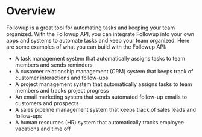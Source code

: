 # Overview

Followup is a great tool for automating tasks and keeping your team organized.
With the Followup API, you can integrate Followup into your own apps and
systems to automate tasks and keep your team organized. Here are some examples
of what you can build with the Followup API:

- A task management system that automatically assigns tasks to team members and
  sends reminders
- A customer relationship management (CRM) system that keeps track of customer
  interactions and follow-ups
- A project management system that automatically assigns tasks to team members
  and tracks project progress
- An email marketing system that sends automated follow-up emails to customers
  and prospects
- A sales pipeline management system that keeps track of sales leads and
  follow-ups
- A human resources (HR) system that automatically tracks employee vacations
  and time off
